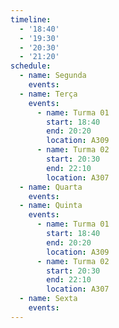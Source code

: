 ```yaml
---
timeline:
  - '18:40'
  - '19:30'
  - '20:30'
  - '21:20'
schedule:
  - name: Segunda
    events:
  - name: Terça
    events:
      - name: Turma 01
        start: 18:40
        end: 20:20
        location: A309
      - name: Turma 02
        start: 20:30
        end: 22:10
        location: A307
  - name: Quarta
    events:
  - name: Quinta
    events:
      - name: Turma 01
        start: 18:40
        end: 20:20
        location: A309
      - name: Turma 02
        start: 20:30
        end: 22:10
        location: A307
  - name: Sexta
    events:
---
```

